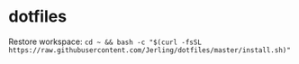 # dotfiles
Restore workspace: `cd ~ && bash -c "$(curl -fsSL https://raw.githubusercontent.com/Jerling/dotfiles/master/install.sh)"`
